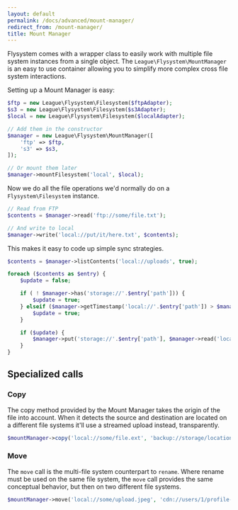```yaml
---
layout: default
permalink: /docs/advanced/mount-manager/
redirect_from: /mount-manager/
title: Mount Manager
---
```


Flysystem comes with a wrapper class to easily work with multiple file system instances
from a single object. The `League\Flysystem\MountManager` is an easy to use container allowing
you to simplify more complex cross file system interactions.

Setting up a Mount Manager is easy:

```php
$ftp = new League\Flysystem\Filesystem($ftpAdapter);
$s3 = new League\Flysystem\Filesystem($s3Adapter);
$local = new League\Flysystem\Filesystem($localAdapter);

// Add them in the constructor
$manager = new League\Flysystem\MountManager([
    'ftp' => $ftp,
    's3' => $s3,
]);

// Or mount them later
$manager->mountFilesystem('local', $local);
```

Now we do all the file operations we'd normally do on a `Flysystem\Filesystem` instance.

```php
// Read from FTP
$contents = $manager->read('ftp://some/file.txt');

// And write to local
$manager->write('local://put/it/here.txt', $contents);
```

This makes it easy to code up simple sync strategies.

```php
$contents = $manager->listContents('local://uploads', true);

foreach ($contents as $entry) {
    $update = false;

    if ( ! $manager->has('storage://'.$entry['path'])) {
        $update = true;
    } elseif ($manager->getTimestamp('local://'.$entry['path']) > $manager->getTimestamp('storage://'.$entry['path'])) {
        $update = true;
    }

    if ($update) {
        $manager->put('storage://'.$entry['path'], $manager->read('local://'.$entry['path']));
    }
}
```

## Specialized calls

### Copy

The copy method provided by the Mount Manager takes the origin of the file into account.
When it detects the source and destination are located on a different file systems it'll
use a streamed upload instead, transparently.

```php
$mountManager->copy('local://some/file.ext', 'backup://storage/location.ext');
```

### Move

The `move` call is the multi-file system counterpart to `rename`. Where rename must be used on
the same file system, the `move` call provides the same conceptual behavior, but then on two
different file systems.

```php
$mountManager->move('local://some/upload.jpeg', 'cdn://users/1/profile-picture.jpeg');
```
